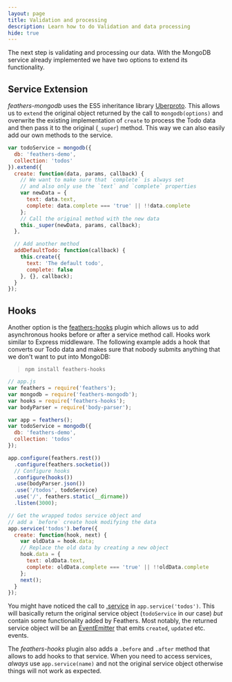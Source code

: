 ```yaml
---
layout: page
title: Validation and processing
description: Learn how to do Validation and data processing
hide: true
---
```


The next step is validating and processing our data. With the MongoDB service already implemented we have two options to extend its functionality.

## Service Extension

*feathers-mongodb* uses the ES5 inheritance library [Uberproto](https://github.com/daffl/uberproto). This allows us to `extend` the original object returned by the call to `mongodb(options)` and overwrite the existing implementation of `create` to process the Todo data and then pass it to the original (`_super`) method. This way we can also easily add our own methods to the service.

```js
var todoService = mongodb({
  db: 'feathers-demo',
  collection: 'todos'
}).extend({
  create: function(data, params, callback) {
    // We want to make sure that `complete` is always set
    // and also only use the `text` and `complete` properties
    var newData = {
      text: data.text,
      complete: data.complete === 'true' || !!data.complete
    };
    // Call the original method with the new data
    this._super(newData, params, callback);
  },

  // Add another method
  addDefaultTodo: function(callback) {
    this.create({
      text: 'The default todo',
      complete: false
    }, {}, callback);
  }
});
```

## Hooks

Another option is the [feathers-hooks](https://github.com/feathersjs/feathers-hooks) plugin which allows us to add asynchronous hooks before or after a service method call. Hooks work similar to Express middleware. The following example adds a hook that converts our Todo data and makes sure that nobody submits anything that we don't want to put into MongoDB:

> `npm install feathers-hooks`

```js
// app.js
var feathers = require('feathers');
var mongodb = require('feathers-mongodb');
var hooks = require('feathers-hooks');
var bodyParser = require('body-parser');

var app = feathers();
var todoService = mongodb({
  db: 'feathers-demo',
  collection: 'todos'
});

app.configure(feathers.rest())
  .configure(feathers.socketio())
  // Configure hooks
  .configure(hooks())
  .use(bodyParser.json())
  .use('/todos', todoService)
  .use('/', feathers.static(__dirname))
  .listen(3000);

// Get the wrapped todos service object and
// add a `before` create hook modifying the data
app.service('todos').before({
  create: function(hook, next) {
    var oldData = hook.data;
    // Replace the old data by creating a new object
    hook.data = {
      text: oldData.text,
      complete: oldData.complete === 'true' || !!oldData.complete
    };
    next();
  }
});
```

You might have noticed the call to [.service](/api/#toc9) in `app.service('todos')`. This will basically return the original service object (`todoService` in our case) *but* contain some functionality added by Feathers. Most notably, the returned service object will be an [EventEmitter](http://nodejs.org/api/events.html#events_class_events_eventemitter) that emits `created`, `updated` etc. events.

The *feathers-hooks* plugin also adds a `.before` and `.after` method that allows to add hooks to that service. When you need to access services, *always* use `app.service(name)` and not the original service object otherwise things will not work as expected.
